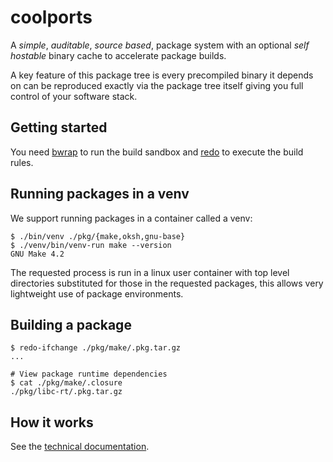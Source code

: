 # coolports

A *simple*, *auditable*, *source based*, package system with an optional
*self hostable* binary cache to accelerate package builds.

A key feature of this package tree is every precompiled binary it depends on can be reproduced
exactly via the package tree itself giving you full control of your software stack.

## Getting started

You need [bwrap](https://github.com/containers/bubblewrap) to run the build sandbox and [redo](https://github.com/apenwarr/redo) to execute the build rules.

## Running packages in a venv

We support running packages in a container called a venv:

```
$ ./bin/venv ./pkg/{make,oksh,gnu-base}
$ ./venv/bin/venv-run make --version
GNU Make 4.2
```

The requested process is run in a linux user container with top level directories substituted for those
in the requested packages, this allows very lightweight use of package environments.

## Building a package

```
$ redo-ifchange ./pkg/make/.pkg.tar.gz
...

# View package runtime dependencies
$ cat ./pkg/make/.closure
./pkg/libc-rt/.pkg.tar.gz
```

## How it works

See the [technical documentation](./doc/TECHNICAL.md).
